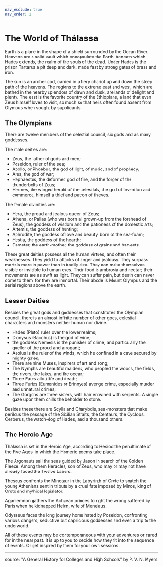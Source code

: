 ```yaml
---
nav_esclude: true 
nav_order: 2
---
```


# The World of Thálassa

Earth is a plane in the shape of a shield surrounded by the Ocean River. Heavens are a solid vault which encapsulate the Earth, beneath which Hades extends, the realm of the souls of the dead. Under Hades is the prison Tartarus a pit deep and dark, made fast by strong gates of brass and iron.



The sun is an archer god, carried in a fiery chariot up and down the steep path of the heavens. The regions to the extreme east and west, which are bathed in the nearby splendors of dawn and dusk, are lands of delight and plenty. The east is the favorite country of the Ethiopians, a land that even Zeus himself loves to visit, so much so that he is often found absent from Olympus when sought by supplicants.

## The Olympians

There are twelve members of the celestial council, six gods and as many goddesses. 

The male deities are:
* Zeus, the father of gods and men; 
* Poseidon, ruler of the sea; 
* Apollo, or Phoebus, the god of light, of music, and of prophecy; 
* Ares, the god of war; 
* Hephaestus, the deformed god of fire, and the forger of the thunderbolts of Zeus; 
* Hermes, the winged herald of the celestials, the god of invention and commerce, himself a thief and patron of thieves.

The female divinities are:
* Hera, the proud and jealous queen of Zeus; 
* Athena, or Pallas (who was born all grown-up from the forehead of Zeus), the goddess of wisdom and the patroness of the domestic arts; 
* Artemis, the goddess of hunting; 
* Aphrodite, the goddess of love and beauty, born of the sea-foam; 
* Hestia, the goddess of the hearth; 
* Demeter, the earth-mother, the goddess of grains and harvests. 

These great deities possess all the human virtues, and often their weaknesses. They yield to attacks of anger and jealousy. They surpass mortals more in power than in bodily size. They can make themselves visible or invisible to human eyes. Their food is ambrosia and nectar; their movements are as swift as light. They can suffer pain, but death can never come to them, for they are immortal. Their abode is Mount Olympus and the aerial regions above the earth.

## Lesser Deities

Besides the great gods and goddesses that constituted the Olympian council, there is an almost infinite number of other gods, celestial characters and monsters neither human nor divine.

* Hades (Pluto) rules over the lower realms; 
* Dionysus (Bacchus) is the god of wine; 
* the goddess Nemesis is the punisher of crime, and particularly the queller of the proud and arrogant; 
* Aeolus is the ruler of the winds, which he confined in a cave secured by mighty gates;
* There are nine Muses, inspirers of art and song;
* The Nymphs are beautiful maidens, who peopled the woods, the fields, the rivers, the lakes, and the ocean;
* Three Fates allott life and death;
* Three Furies (Eumenides or Erinnyes) avenge crime, especially murder and unnatural crimes;
* The Gorgons are three sisters, with hair entwined with serpents. A single gaze upon them chills the beholder to stone. 
  
Besides these there are Scylla and Charybdis, sea-monsters that make perilous the passage of the Sicilian Straits, the Centaurs, the Cyclops, Cerberus, the watch-dog of Hades, and a thousand others.

## The Heroic Age

Thálassa is set in the Heroic Age, according to Hesiod the penultimate of the Five Ages, in which the Homeric poems take place.

The Argonauts sail the seas guided by Jason in search of the Golden Fleece. Among them Heracles, son of Zeus, who may or may not have already faced the Twelve Labors. 

Theseus confronts the Minotaur in the Labyrinth of Crete to snatch the young Athenians sent in tribute by a cruel fate imposed by Minos, king of Crete and mythical legislator.

Agamemnon gathers the Achaean princes to right the wrong suffered by Paris when he kidnapped Helen, wife of Menelaus. 

Odysseus faces the long journey home hated by Poseidon, confronting various dangers, seductive but capricious goddesses and even a trip to the underworld.

All of these events may be contemporaneous with your adventures or cared for in the near past. It is up to you to decide how they fit into the sequence of events. Or get inspired by them for your own sessions.

---
source: "A General History for Colleges and High Schools" by P. V. N. Myers 